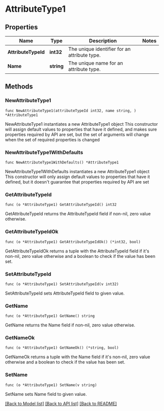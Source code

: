 # AttributeType1

## Properties

Name | Type | Description | Notes
------------ | ------------- | ------------- | -------------
**AttributeTypeId** | **int32** | The unique identifier for an attribute type. | 
**Name** | **string** | The unique name for an attribute type. | 

## Methods

### NewAttributeType1

`func NewAttributeType1(attributeTypeId int32, name string, ) *AttributeType1`

NewAttributeType1 instantiates a new AttributeType1 object
This constructor will assign default values to properties that have it defined,
and makes sure properties required by API are set, but the set of arguments
will change when the set of required properties is changed

### NewAttributeType1WithDefaults

`func NewAttributeType1WithDefaults() *AttributeType1`

NewAttributeType1WithDefaults instantiates a new AttributeType1 object
This constructor will only assign default values to properties that have it defined,
but it doesn't guarantee that properties required by API are set

### GetAttributeTypeId

`func (o *AttributeType1) GetAttributeTypeId() int32`

GetAttributeTypeId returns the AttributeTypeId field if non-nil, zero value otherwise.

### GetAttributeTypeIdOk

`func (o *AttributeType1) GetAttributeTypeIdOk() (*int32, bool)`

GetAttributeTypeIdOk returns a tuple with the AttributeTypeId field if it's non-nil, zero value otherwise
and a boolean to check if the value has been set.

### SetAttributeTypeId

`func (o *AttributeType1) SetAttributeTypeId(v int32)`

SetAttributeTypeId sets AttributeTypeId field to given value.


### GetName

`func (o *AttributeType1) GetName() string`

GetName returns the Name field if non-nil, zero value otherwise.

### GetNameOk

`func (o *AttributeType1) GetNameOk() (*string, bool)`

GetNameOk returns a tuple with the Name field if it's non-nil, zero value otherwise
and a boolean to check if the value has been set.

### SetName

`func (o *AttributeType1) SetName(v string)`

SetName sets Name field to given value.



[[Back to Model list]](../README.md#documentation-for-models) [[Back to API list]](../README.md#documentation-for-api-endpoints) [[Back to README]](../README.md)



